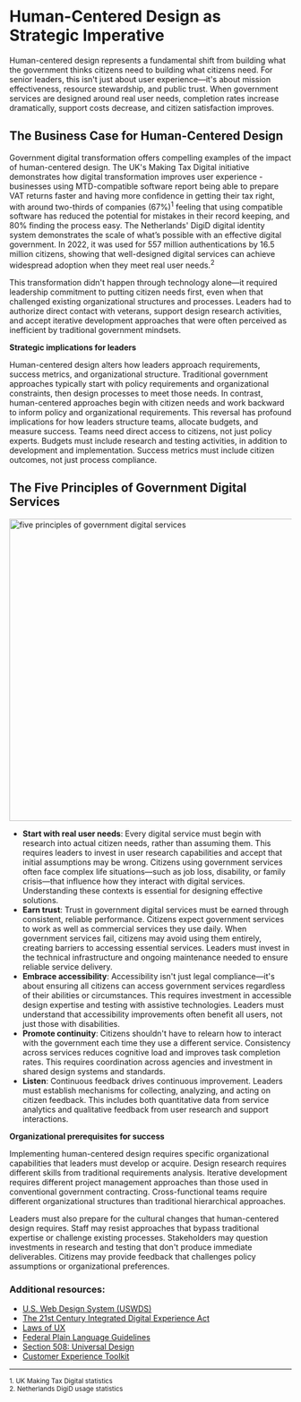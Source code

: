 # Human-Centered Design as Strategic Imperative
Human-centered design represents a fundamental shift from building what the government thinks citizens need to building what citizens need. For senior leaders, this isn't just about user experience—it's about mission effectiveness, resource stewardship, and public trust. When government services are designed around real user needs, completion rates increase dramatically, support costs decrease, and citizen satisfaction improves.

## The Business Case for Human-Centered Design
Government digital transformation offers compelling examples of the impact of human-centered design. The UK's Making Tax Digital initiative demonstrates how digital transformation improves user experience - businesses using MTD-compatible software report being able to prepare VAT returns faster and having more confidence in getting their tax right, with around two-thirds of companies (67%)<sup>1</sup> feeling that using compatible software has reduced the potential for mistakes in their record keeping, and 80% finding the process easy. The Netherlands' DigiD digital identity system demonstrates the scale of what’s possible with an effective digital government. In 2022, it was used for 557 million authentications by 16.5 million citizens, showing that well-designed digital services can achieve widespread adoption when they meet real user needs.<sup>2</sup>

This transformation didn't happen through technology alone—it required leadership commitment to putting citizen needs first, even when that challenged existing organizational structures and processes. Leaders had to authorize direct contact with veterans, support design research activities, and accept iterative development approaches that were often perceived as inefficient by traditional government mindsets.

**Strategic implications for leaders**

Human-centered design alters how leaders approach requirements, success metrics, and organizational structure. Traditional government approaches typically start with policy requirements and organizational constraints, then design processes to meet those needs. In contrast, human-centered approaches begin with citizen needs and work backward to inform policy and organizational requirements.
This reversal has profound implications for how leaders structure teams, allocate budgets, and measure success. Teams need direct access to citizens, not just policy experts. Budgets must include research and testing activities, in addition to development and implementation. Success metrics must include citizen outcomes, not just process compliance.

## The Five Principles of Government Digital Services
<img width="1226" height="540" alt="five principles of government digital services" src="https://github.com/user-attachments/assets/3c2d6b7a-6edf-4b8f-a2dc-d898c99a9eb1" />

- **Start with real user needs**: Every digital service must begin with research into actual citizen needs, rather than assuming them. This requires leaders to invest in user research capabilities and accept that initial assumptions may be wrong. Citizens using government services often face complex life situations—such as job loss, disability, or family crisis—that influence how they interact with digital services. Understanding these contexts is essential for designing effective solutions.
- **Earn trust**: Trust in government digital services must be earned through consistent, reliable performance. Citizens expect government services to work as well as commercial services they use daily. When government services fail, citizens may avoid using them entirely, creating barriers to accessing essential services. Leaders must invest in the technical infrastructure and ongoing maintenance needed to ensure reliable service delivery.
- **Embrace accessibility**: Accessibility isn't just legal compliance—it's about ensuring all citizens can access government services regardless of their abilities or circumstances. This requires investment in accessible design expertise and testing with assistive technologies. Leaders must understand that accessibility improvements often benefit all users, not just those with disabilities.
- **Promote continuity**: Citizens shouldn't have to relearn how to interact with the government each time they use a different service. Consistency across services reduces cognitive load and improves task completion rates. This requires coordination across agencies and investment in shared design systems and standards.
- **Listen**: Continuous feedback drives continuous improvement. Leaders must establish mechanisms for collecting, analyzing, and acting on citizen feedback. This includes both quantitative data from service analytics and qualitative feedback from user research and support interactions.

**Organizational prerequisites for success**

Implementing human-centered design requires specific organizational capabilities that leaders must develop or acquire. Design research requires different skills from traditional requirements analysis. Iterative development requires different project management approaches than those used in conventional government contracting. Cross-functional teams require different organizational structures than traditional hierarchical approaches.

Leaders must also prepare for the cultural changes that human-centered design requires. Staff may resist approaches that bypass traditional expertise or challenge existing processes. Stakeholders may question investments in research and testing that don't produce immediate deliverables. Citizens may provide feedback that challenges policy assumptions or organizational preferences.

### Additional resources:
- [U.S. Web Design System (USWDS)](https://designsystem.digital.gov/)
- [The 21st Century Integrated Digital Experience Act](https://digital.gov/resources/delivering-digital-first-public-experience)
- [Laws of UX](https://lawsofux.com/)
- [Federal Plain Language Guidelines](https://www.plainlanguage.gov/guidelines/)
- [Section 508: Universal Design](https://www.section508.gov/blog/Universal-Design-What-is-it/)
- [Customer Experience Toolkit](https://digital.gov/topics/customer-experience)

_______________________________
<sup>1. UK Making Tax Digital statistics</sup></br>
<sup>2. Netherlands DigiD usage statistics</sup>
